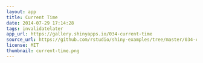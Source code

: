 ```yaml
---
layout: app
title: Current Time
date: 2014-07-29 17:14:28
tags: invalidatelater
app_url: https://gallery.shinyapps.io/034-current-time
source_url: https://github.com/rstudio/shiny-examples/tree/master/034-current-time
license: MIT
thumbnail: current-time.png
---
```

